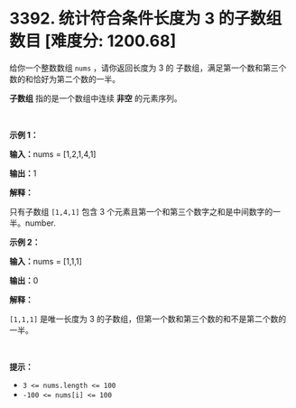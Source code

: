 # 3392. 统计符合条件长度为 3 的子数组数目 [难度分: 1200.68]

<p>给你一个整数数组&nbsp;<code>nums</code>&nbsp;，请你返回长度为 3 的 <span data-keyword="subarray-nonempty">子数组</span>，满足第一个数和第三个数的和恰好为第二个数的一半。</p>

<p><strong>子数组</strong>&nbsp;指的是一个数组中连续 <strong>非空</strong>&nbsp;的元素序列。</p>

<p>&nbsp;</p>

<p><strong class="example">示例 1：</strong></p>

<div class="example-block">
<p><span class="example-io"><b>输入：</b>nums = [1,2,1,4,1]</span></p>

<p><span class="example-io"><b>输出：</b>1</span></p>

<p><b>解释：</b></p>

<p>只有子数组&nbsp;<code>[1,4,1]</code>&nbsp;包含 3 个元素且第一个和第三个数字之和是中间数字的一半。number.</p>
</div>

<p><strong class="example">示例 2：</strong></p>

<div class="example-block">
<p><span class="example-io"><b>输入：</b>nums = [1,1,1]</span></p>

<p><span class="example-io"><b>输出：</b>0</span></p>

<p><b>解释：</b></p>

<p><code>[1,1,1]</code>&nbsp;是唯一长度为 3 的子数组，但第一个数和第三个数的和不是第二个数的一半。</p>
</div>

<p>&nbsp;</p>

<p><strong>提示：</strong></p>

<ul>
	<li><code>3 &lt;= nums.length &lt;= 100</code></li>
	<li><code><font face="monospace">-100 &lt;= nums[i] &lt;= 100</font></code></li>
</ul>

